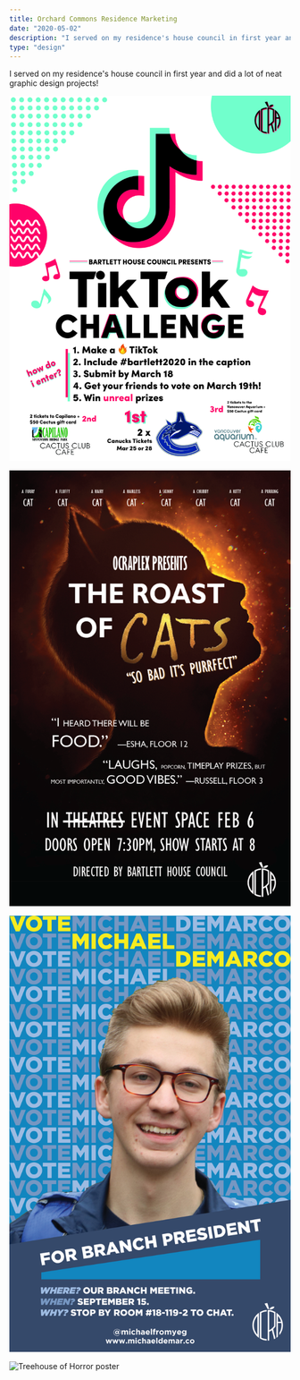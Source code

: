 ```yaml
---
title: Orchard Commons Residence Marketing
date: "2020-05-02"
description: "I served on my residence's house council in first year and did a lot of neat graphic design projects!"
type: "design"
---
```


I served on my residence's house council in first year and did a lot of neat graphic design projects!

![TikTok challenge poster](./tiktok.jpg "TikTok challenge poster")

![Cats poster](./cats.png "Cats poster")

![House president poster](./house-prez.jpg "MVPLead banner")

![Treehouse of Horror poster](./treehouse.png "Treehouse of Horror poster")
